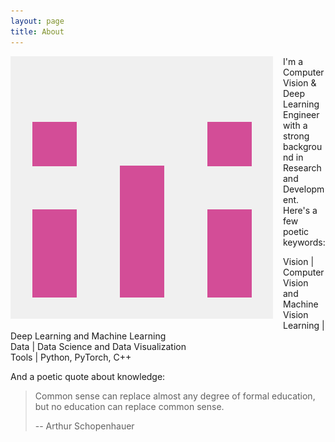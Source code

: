 ```yaml
---
layout: page
title: About
---
```


<img style="float: left; margin: 0px 16px 16px 0px;" class="profilepic" src="public/stock.png" />
I'm a Computer Vision & Deep Learning Engineer with a strong background in Research and Development. 
Here's a few poetic keywords:

Vision \| Computer Vision and Machine Vision<br/>
Learning \| Deep Learning and Machine Learning<br/>
Data \| Data Science and Data Visualization<br/>
Tools \| Python, PyTorch, C++<br/>

And a poetic quote about knowledge:
> Common sense can replace almost any degree of formal education, but no education can replace common sense.<br/>
>
> -- Arthur Schopenhauer 

<!--- Natürlicher Verstand kann fast jeden Grad von Bildung ersetzen, aber keine Bildung den natürlichen Verstand.<br/> -->
